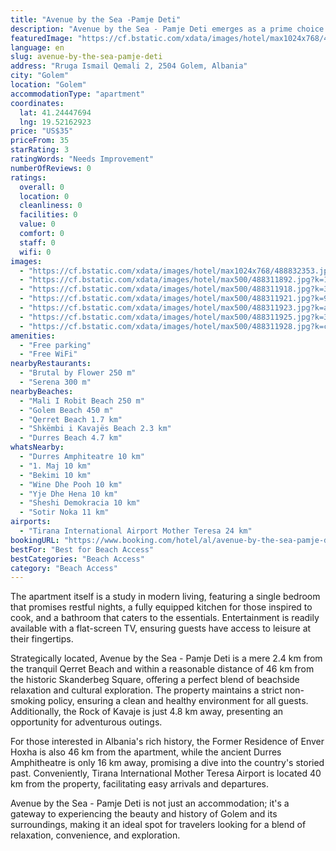 ```yaml
---
title: "Avenue by the Sea -Pamje Deti"
description: "Avenue by the Sea - Pamje Deti emerges as a prime choice for travelers seeking comfort and convenience in Golem, positioned merely a short stroll from the serene Mali I Robit Beach and the vibrant Golem Beach."
featuredImage: "https://cf.bstatic.com/xdata/images/hotel/max1024x768/488832353.jpg?k=9f13a0db7bf8083eff3943831bf301ba3f3a4b907e2e60c73c4bbe0eb9e84659&o=&hp=1"
language: en
slug: avenue-by-the-sea-pamje-deti
address: "Rruga Ismail Qemali 2, 2504 Golem, Albania"
city: "Golem"
location: "Golem"
accommodationType: "apartment"
coordinates:
  lat: 41.24447694
  lng: 19.52162923
price: "US$35"
priceFrom: 35
starRating: 3
ratingWords: "Needs Improvement"
numberOfReviews: 0
ratings:
  overall: 0
  location: 0
  cleanliness: 0
  facilities: 0
  value: 0
  comfort: 0
  staff: 0
  wifi: 0
images:
  - "https://cf.bstatic.com/xdata/images/hotel/max1024x768/488832353.jpg?k=9f13a0db7bf8083eff3943831bf301ba3f3a4b907e2e60c73c4bbe0eb9e84659&o=&hp=1"
  - "https://cf.bstatic.com/xdata/images/hotel/max500/488311892.jpg?k=1856b42d975da4319f4cbefdf94a3a372ace337ef96561431748f26e923bcb8e&o=&hp=1"
  - "https://cf.bstatic.com/xdata/images/hotel/max500/488311918.jpg?k=31b020432baed968fd1b0d7b98e578844174fd1863044c69539f4e11a0fe416a&o=&hp=1"
  - "https://cf.bstatic.com/xdata/images/hotel/max500/488311921.jpg?k=98df6e5afd9338728d12a9cd32db69ba71443db16f73da6d6b0e010eb6018a7e&o=&hp=1"
  - "https://cf.bstatic.com/xdata/images/hotel/max500/488311923.jpg?k=a9f568c319a36cbf59ca021da3a4c6f3a9bb50c42db6a1ec0093a35ec09b9eb0&o=&hp=1"
  - "https://cf.bstatic.com/xdata/images/hotel/max500/488311925.jpg?k=35e16da85a36d5836f504afe7159647d15a9f72d1cacb1c4a6eca582f6f034dc&o=&hp=1"
  - "https://cf.bstatic.com/xdata/images/hotel/max500/488311928.jpg?k=c020bff77d9f8476fe7ee3bc0820bec3d8bc96568a7b16bba347546854652b69&o=&hp=1"
amenities:
  - "Free parking"
  - "Free WiFi"
nearbyRestaurants:
  - "Brutal by Flower 250 m"
  - "Serena 300 m"
nearbyBeaches:
  - "Mali I Robit Beach 250 m"
  - "Golem Beach 450 m"
  - "Qerret Beach 1.7 km"
  - "Shkëmbi i Kavajës Beach 2.3 km"
  - "Durres Beach 4.7 km"
whatsNearby:
  - "Durres Amphiteatre 10 km"
  - "1. Maj 10 km"
  - "Bekimi 10 km"
  - "Wine Dhe Pooh 10 km"
  - "Yje Dhe Hena 10 km"
  - "Sheshi Demokracia 10 km"
  - "Sotir Noka 11 km"
airports:
  - "Tirana International Airport Mother Teresa 24 km"
bookingURL: "https://www.booking.com/hotel/al/avenue-by-the-sea-pamje-deti.en-gb.html?aid=8035640"
bestFor: "Best for Beach Access"
bestCategories: "Beach Access"
category: "Beach Access"
---
```


The apartment itself is a study in modern living, featuring a single bedroom that promises restful nights, a fully equipped kitchen for those inspired to cook, and a bathroom that caters to the essentials. Entertainment is readily available with a flat-screen TV, ensuring guests have access to leisure at their fingertips.

Strategically located, Avenue by the Sea - Pamje Deti is a mere 2.4 km from the tranquil Qerret Beach and within a reasonable distance of 46 km from the historic Skanderbeg Square, offering a perfect blend of beachside relaxation and cultural exploration. The property maintains a strict non-smoking policy, ensuring a clean and healthy environment for all guests. Additionally, the Rock of Kavaje is just 4.8 km away, presenting an opportunity for adventurous outings.

For those interested in Albania's rich history, the Former Residence of Enver Hoxha is also 46 km from the apartment, while the ancient Durres Amphitheatre is only 16 km away, promising a dive into the country's storied past. Conveniently, Tirana International Mother Teresa Airport is located 40 km from the property, facilitating easy arrivals and departures.

Avenue by the Sea - Pamje Deti is not just an accommodation; it's a gateway to experiencing the beauty and history of Golem and its surroundings, making it an ideal spot for travelers looking for a blend of relaxation, convenience, and exploration.